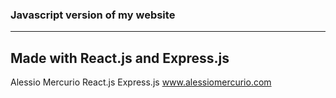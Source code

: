 
### Javascript version of my website
---
Made with **React.js** and **Express.js**
---
Alessio Mercurio
React.js
Express.js
www.alessiomercurio.com
